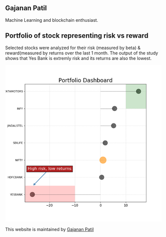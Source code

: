 ## Gajanan Patil
Machine Learning and blockchain enthusiast.

## Portfolio of stock representing risk vs reward

Selected stocks were analyzed for their risk (measured by beta) &  reward(measured by returns over the last 1 month. The output of the study shows that Yes Bank is extremly risk and its returns are also the lowest.

![Dashboard](https://github.com/bananapy/bananapy.github.io/raw/master/Dash.png)

This website is maintained by [Gajanan Patil](https://www.linkedin.com/in/patilgajanan/)
